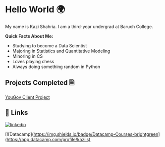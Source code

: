 
# Hello World 🌍

My name is Kazi Shahria. I am a third-year undergrad at Baruch College.

**Quick Facts About Me:**
- Studying to become a Data Scientist
- Majoring in Statistics and Quantitative Modeling 
- Minoring in CS
- Loves playing chess
- Always doing something random in Python


## Projects Completed 🗎

[YouGov Client Project](https://github.com/kaziis/YouGov_)



## 🔗 Links

[![linkedin](https://img.shields.io/badge/linkedin-0A66C2?style=for-the-badge&logo=linkedin&logoColor=white)](https://www.linkedin.com/in/kazishahria/)

[![Datacamp](https://img.shields.io/badge/Datacamp-Courses-brightgreen](https://app.datacamp.com/profile/kaziis)

